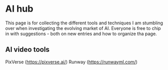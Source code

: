 # AI hub
This page is for collecting the different tools and techniques I am stumbling over when investigating the evolving market of AI. Everyone is free to chip in with suggestions - both on new entries and how to organize tha page.

## AI video tools
PixVerse (https://pixverse.ai/)
Runway (https://runwayml.com/)

